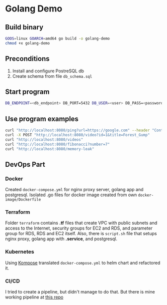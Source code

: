# Golang Demo

## Build binary

```sh
GOOS=linux GOARCH=amd64 go build -o golang-demo
chmod +x golang-demo
```

## Preconditions

1. Install and configure PostreSQL db
2. Create schema from file `db_schema.sql`

## Start program

```sh
DB_ENDPOINT=<db_endpoint> DB_PORT=5432 DB_USER=<user> DB_PASS=<password> DB_NAME=<db_name> ./golang-demo
```

## Use program examples
```sh
curl "http://localhost:8080/ping?url=https://google.com" --header "Content-Type:application/text"
curl -X POST "http://localhost:8080/video?id=1&title=Forest_Gump"
curl "http://localhost:8080/videos"
curl "http://localhost:8080/fibonacci?number=7"
curl "http://localhost:8080/memory-leak"
```

## DevOps Part
### Docker
Created `docker-compose.yml` for nginx proxy server, golang app and postgresql. Isolated .go files for docker image created from own `docker-image/Dockerfile`

### Terraform
Folder `terraform` contains **.tf** files that create VPC with public subnets and access to the Internet, security groups for EC2 and RDS, and parameter group for RDS, RDS and EC2 itself. Also, there is `script.sh` file that setups nginx proxy, golang app with **.service**, and postgresql.

### Kubernetes
Using [Kompose](https://kompose.io) translated `docker-compose.yml` to helm chart and refactored it.

### CI/CD
I tried to create a pipeline, but didn't manage to do that. But there is mine working pipeline at [this repo](https://github.com/Oleksii-Stepanyk/gh-actions-workshop)
